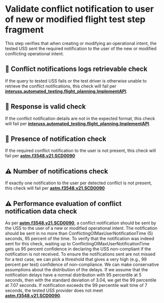 # Validate conflict notification to user of new or modified flight test step fragment

This step verifies that when creating or modifying an operational intent, the tested USS sent the required notification to the user of the new or modified conflicting operational intent.

## 🛑 Conflict notifications logs retrievable check
If the query to tested USS fails or the test driver is otherwise unable to retrieve the conflict notifications, this check will fail per
**[interuss.automated_testing.flight_planning.ImplementAPI](../../../../../requirements/interuss/automated_testing/flight_planning.md)**.

## 🛑 Response is valid check
If the conflict notification details are not in the expected format, this check will fail per
**[interuss.automated_testing.flight_planning.ImplementAPI](../../../../../requirements/interuss/automated_testing/flight_planning.md)**.

## 🛑 Presence of notification check
If the required conflict notification to the user is not present, this check will fail per **[astm.f3548.v21.SCD0090](../../../../../requirements/astm/f3548/v21.md)**

## ⚠️ Number of notifications check
If exactly one notification to the user per detected conflict is not present, this check will fail per **[astm.f3548.v21.SCD0090](../../../../../requirements/astm/f3548/v21.md)**

## ⚠️ Performance evaluation of conflict notification data check
As per **[astm.f3548.v21.SCD0090](../../../../../requirements/astm/f3548/v21.md)**, a conflict notification should be
sent by the USS to the user of a new or modified operational intent. 
The notification should be sent in no more than
ConflictingOIMaxUserNotificationTime (5) seconds, 95 percent of the time.
To verify that the notification was indeed sent for this check, waiting up to
ConflictingOIMaxUserNotificationTime gets us 95 percent confidence in declaring the USS non-compliant if
the notification is not received.
To ensure the notifications sent are not missed for a test case, we can pick a threshold that gives
a very high (e.g., 99 percent per test) confidence of non-compliance. We can make conservative assumptions
about the distribution of the delays. If we assume that the notification delays have a normal distribution
with 95 percentile at 5 seconds, then with the standard deviation of 3.04, we get the 99 percentile at 7.07 seconds.
If notification exceeds the 99 percentile wait time of 7 seconds, the tested USS provider does not meet **[astm.f3548.v21.SCD0090](../../../../../requirements/astm/f3548/v21.md)**.
